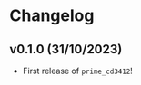 # Changelog

<!--next-version-placeholder-->

## v0.1.0 (31/10/2023)

- First release of `prime_cd3412`!